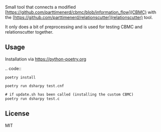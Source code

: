 Small tool that connects a modified [https://github.com/parttimenerd/cbmc/blob/information_flow](CBMC)
with the [https://github.com/parttimenerd/relationscutter](relationscutter) tool.

It only does a bit of preprocessing and is used for testing CBMC and relationscutter together.

Usage
------------

Installation via https://python-poetry.org

.. code::

    poetry install

    poetry run dsharpy test.cnf

    # if update.sh has been called (installing the custom CBMC)
    poetry run dsharpy test.c

License
-------
MIT
